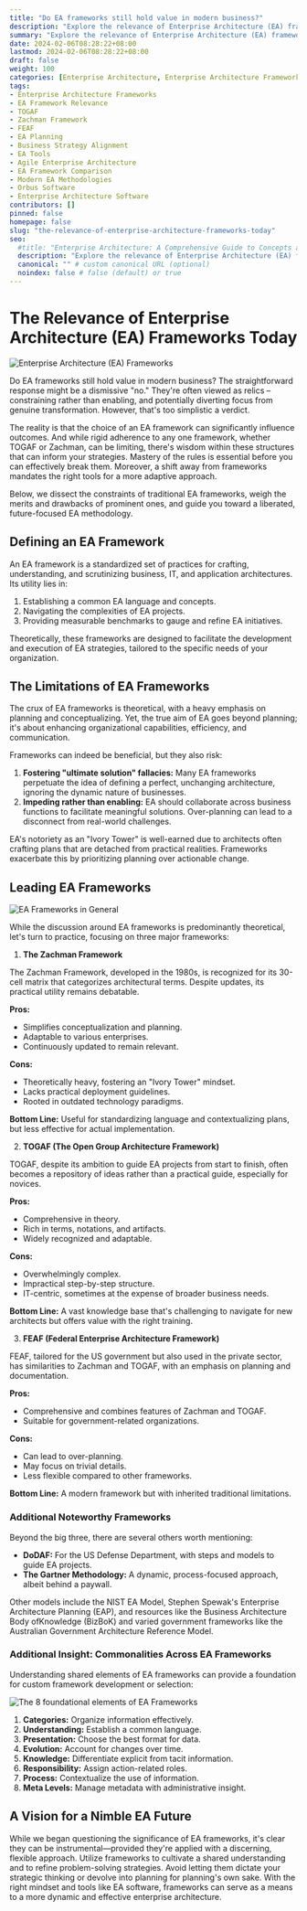 ```yaml
---
title: "Do EA frameworks still hold value in modern business?"
description: "Explore the relevance of Enterprise Architecture (EA) frameworks in today's business landscape. Weigh the pros and cons of TOGAF, Zachman, and FEAF, and learn how a shift towards flexibility with tools like iServer365 can lead to more effective, actionable enterprise architecture strategies."
summary: "Explore the relevance of Enterprise Architecture (EA) frameworks in today's business landscape. Weigh the pros and cons of TOGAF, Zachman, and FEAF, and learn how a shift towards flexibility with tools like iServer365 can lead to more effective, actionable enterprise architecture strategies."
date: 2024-02-06T08:28:22+08:00
lastmod: 2024-02-06T08:28:22+08:00
draft: false
weight: 100
categories: [Enterprise Architecture, Enterprise Architecture Frameworks]
tags: 
- Enterprise Architecture Frameworks
- EA Framework Relevance
- TOGAF
- Zachman Framework
- FEAF
- EA Planning
- Business Strategy Alignment
- EA Tools
- Agile Enterprise Architecture
- EA Framework Comparison
- Modern EA Methodologies
- Orbus Software
- Enterprise Architecture Software
contributors: []
pinned: false
homepage: false
slug: "the-relevance-of-enterprise-architecture-frameworks-today"
seo:
  #title: "Enterprise Architecture: A Comprehensive Guide to Concepts and Industry Practices" # custom title (optional)
  description: "Explore the relevance of Enterprise Architecture (EA) frameworks in today's business landscape. Weigh the pros and cons of TOGAF, Zachman, and FEAF, and learn how a shift towards flexibility with tools like iServer365 can lead to more effective, actionable enterprise architecture strategies." # custom description (recommended)
  canonical: "" # custom canonical URL (optional)
  noindex: false # false (default) or true
---
```


# The Relevance of Enterprise Architecture (EA) Frameworks Today

![Enterprise Architecture (EA) Frameworks](https://cdn.sa.net/2024/02/06/nsAbMr8ay1O36zX.png)

Do EA frameworks still hold value in modern business? The straightforward response might be a dismissive "no." They're often viewed as relics – constraining rather than enabling, and potentially diverting focus from genuine transformation. However, that's too simplistic a verdict.

The reality is that the choice of an EA framework can significantly influence outcomes. And while rigid adherence to any one framework, whether TOGAF or Zachman, can be limiting, there's wisdom within these structures that can inform your strategies. Mastery of the rules is essential before you can effectively break them. Moreover, a shift away from frameworks mandates the right tools for a more adaptive approach.

Below, we dissect the constraints of traditional EA frameworks, weigh the merits and drawbacks of prominent ones, and guide you toward a liberated, future-focused EA methodology.

## Defining an EA Framework

An EA framework is a standardized set of practices for crafting, understanding, and scrutinizing business, IT, and application architectures. Its utility lies in:

1.  Establishing a common EA language and concepts.
2.  Navigating the complexities of EA projects.
3.  Providing measurable benchmarks to gauge and refine EA initiatives.

Theoretically, these frameworks are designed to facilitate the development and execution of EA strategies, tailored to the specific needs of your organization.

## The Limitations of EA Frameworks

The crux of EA frameworks is theoretical, with a heavy emphasis on planning and conceptualizing. Yet, the true aim of EA goes beyond planning; it's about enhancing organizational capabilities, efficiency, and communication.

Frameworks can indeed be beneficial, but they also risk:

1.  **Fostering "ultimate solution" fallacies:** Many EA frameworks perpetuate the idea of defining a perfect, unchanging architecture, ignoring the dynamic nature of businesses.
2.  **Impeding rather than enabling:** EA should collaborate across business functions to facilitate meaningful solutions. Over-planning can lead to a disconnect from real-world challenges.

EA's notoriety as an "Ivory Tower" is well-earned due to architects often crafting plans that are detached from practical realities. Frameworks exacerbate this by prioritizing planning over actionable change.

## Leading EA Frameworks

![EA Frameworks in General](https://cdn.sa.net/2024/02/06/LCvjZNJATh7eYQz.png)

While the discussion around EA frameworks is predominantly theoretical, let's turn to practice, focusing on three major frameworks:

1.  **The Zachman Framework**

   The Zachman Framework, developed in the 1980s, is recognized for its 30-cell matrix that categorizes architectural terms. Despite updates, its practical utility remains debatable.

   **Pros:**
   - Simplifies conceptualization and planning.
   - Adaptable to various enterprises.
   - Continuously updated to remain relevant.

   **Cons:**
   - Theoretically heavy, fostering an "Ivory Tower" mindset.
   - Lacks practical deployment guidelines.
   - Rooted in outdated technology paradigms.

   **Bottom Line:** Useful for standardizing language and contextualizing plans, but less effective for actual implementation.

2.  **TOGAF (The Open Group Architecture Framework)**

   TOGAF, despite its ambition to guide EA projects from start to finish, often becomes a repository of ideas rather than a practical guide, especially for novices.

   **Pros:**
   - Comprehensive in theory.
   - Rich in terms, notations, and artifacts.
   - Widely recognized and adaptable.

   **Cons:**
   - Overwhelmingly complex.
   - Impractical step-by-step structure.
   - IT-centric, sometimes at the expense of broader business needs.

   **Bottom Line:** A vast knowledge base that's challenging to navigate for new architects but offers value with the right training.

3.  **FEAF (Federal Enterprise Architecture Framework)**

   FEAF, tailored for the US government but also used in the private sector, has similarities to Zachman and TOGAF, with an emphasis on planning and documentation.

   **Pros:**
   - Comprehensive and combines features of Zachman and TOGAF.
   - Suitable for government-related organizations.

   **Cons:**
   - Can lead to over-planning.
   - May focus on trivial details.
   - Less flexible compared to other frameworks.

   **Bottom Line:** A modern framework but with inherited traditional limitations.

### Additional Noteworthy Frameworks

Beyond the big three, there are several others worth mentioning:

- **DoDAF:** For the US Defense Department, with steps and models to guide EA projects.
- **The Gartner Methodology:** A dynamic, process-focused approach, albeit behind a paywall.

Other models include the NIST EA Model, Stephen Spewak's Enterprise Architecture Planning (EAP), and resources like the Business Architecture Body ofKnowledge (BizBoK) and varied government frameworks like the Australian Government Architecture Reference Model.


### Additional Insight: Commonalities Across EA Frameworks

Understanding shared elements of EA frameworks can provide a foundation for custom framework development or selection:

![The 8 foundational elements of EA Frameworks](https://cdne-ow-prod-nzn5.azureedge.net/assets/images/default-source/t1-blog-images/ea-frameworks.png?sfvrsn=6e1d70ff_1)

1.  **Categories:** Organize information effectively.
2.  **Understanding:** Establish a common language.
3.  **Presentation:** Choose the best format for data.
4.  **Evolution:** Account for changes over time.
5.  **Knowledge:** Differentiate explicit from tacit information.
6.  **Responsibility:** Assign action-related roles.
7.  **Process:** Contextualize the use of information.
8.  **Meta Levels:** Manage metadata with administrative insight.

## A Vision for a Nimble EA Future

While we began questioning the significance of EA frameworks, it's clear they can be instrumental—provided they're applied with a discerning, flexible approach. Utilize frameworks to cultivate a shared understanding and to refine problem-solving strategies. Avoid letting them dictate your strategic thinking or devolve into planning for planning's own sake. With the right mindset and tools like EA software, frameworks can serve as a means to a more dynamic and effective enterprise architecture. 
